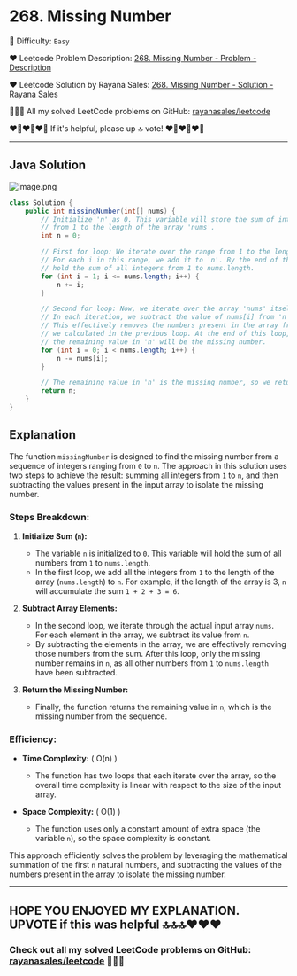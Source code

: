 # 268. Missing Number

🌱 Difficulty: `Easy`

❤️ Leetcode Problem Description: [268. Missing Number - Problem - Description](https://leetcode.com/problems/missing-number/)

❤️ Leetcode Solution by Rayana Sales: [268. Missing Number - Solution - Rayana Sales](https://leetcode.com/problems/missing-number/solutions/5748803/runtime-0ms-beats-100-simple-to-understand-java-solution-and-explanation/)

💁🏻‍♀️ All my solved LeetCode problems on GitHub: [rayanasales/leetcode](https://github.com/rayanasales/leetcode)

❤️‍🔥❤️‍🔥❤️‍🔥 If it's helpful, please up 🔝 vote! ❤️‍🔥❤️‍🔥❤️‍🔥

---

## Java Solution

![image.png](https://assets.leetcode.com/users/images/08a8a357-63a2-4204-bfe1-ee9f2f713c74_1725678405.2346156.png)

```java []
class Solution {
    public int missingNumber(int[] nums) {
        // Initialize 'n' as 0. This variable will store the sum of integers
        // from 1 to the length of the array 'nums'.
        int n = 0;

        // First for loop: We iterate over the range from 1 to the length of the array.
        // For each i in this range, we add it to 'n'. By the end of the loop, 'n' will
        // hold the sum of all integers from 1 to nums.length.
        for (int i = 1; i <= nums.length; i++) {
            n += i;
        }

        // Second for loop: Now, we iterate over the array 'nums' itself.
        // In each iteration, we subtract the value of nums[i] from 'n'.
        // This effectively removes the numbers present in the array from the sum
        // we calculated in the previous loop. At the end of this loop,
        // the remaining value in 'n' will be the missing number.
        for (int i = 0; i < nums.length; i++) {
            n -= nums[i];
        }

        // The remaining value in 'n' is the missing number, so we return it.
        return n;
    }
}
```

## Explanation

The function `missingNumber` is designed to find the missing number from a sequence of integers ranging from `0` to `n`. The approach in this solution uses two steps to achieve the result: summing all integers from `1` to `n`, and then subtracting the values present in the input array to isolate the missing number.

### **Steps Breakdown:**

1. **Initialize Sum (`n`):**

   - The variable `n` is initialized to `0`. This variable will hold the sum of all numbers from `1` to `nums.length`.
   - In the first loop, we add all the integers from `1` to the length of the array (`nums.length`) to `n`. For example, if the length of the array is 3, `n` will accumulate the sum `1 + 2 + 3 = 6`.

2. **Subtract Array Elements:**

   - In the second loop, we iterate through the actual input array `nums`. For each element in the array, we subtract its value from `n`.
   - By subtracting the elements in the array, we are effectively removing those numbers from the sum. After this loop, only the missing number remains in `n`, as all other numbers from `1` to `nums.length` have been subtracted.

3. **Return the Missing Number:**
   - Finally, the function returns the remaining value in `n`, which is the missing number from the sequence.

### **Efficiency:**

- **Time Complexity:** \( O(n) \)

  - The function has two loops that each iterate over the array, so the overall time complexity is linear with respect to the size of the input array.

- **Space Complexity:** \( O(1) \)
  - The function uses only a constant amount of extra space (the variable `n`), so the space complexity is constant.

This approach efficiently solves the problem by leveraging the mathematical summation of the first `n` natural numbers, and subtracting the values of the numbers present in the array to isolate the missing number.

---

## HOPE YOU ENJOYED MY EXPLANATION. UPVOTE if this was helpful 🔝🔝🔝❤️❤️❤️

### Check out all my solved LeetCode problems on GitHub: [rayanasales/leetcode](https://github.com/rayanasales/leetcode) 🤙😚🤘
